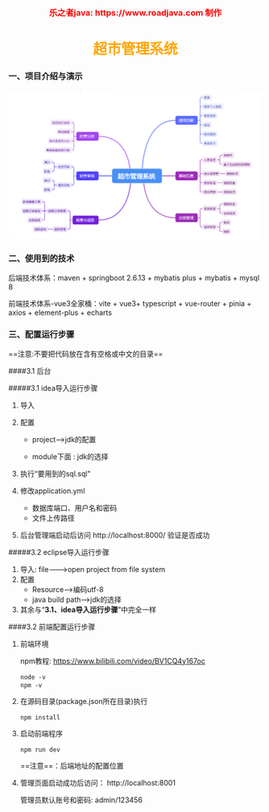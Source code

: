 <h3 style="color:red;text-align:center">乐之者java: https://www.roadjava.com 制作</h3>

<h1 style="color:orange;text-align:center">超市管理系统</h1>

### 一、项目介绍与演示

![image-20250422232422776](images/image-20250422232422776.png)

### 二、使用到的技术

后端技术体系：maven + springboot 2.6.13 + mybatis plus + mybatis  + mysql 8

前端技术体系-vue3全家桶：vite + vue3+ typescript + vue-router + pinia + axios + element-plus + echarts

### 三、配置运行步骤

==注意:不要把代码放在含有空格或中文的目录==

####3.1 后台

#####3.1 idea导入运行步骤

1. 导入
2. 配置

   * project-->jdk的配置

   * module下面 :  jdk的选择
3. 执行“要用到的sql.sql"
4. 修改application.yml

   * 数据库端口、用户名和密码
   * 文件上传路径
5. 后台管理端启动后访问   http://localhost:8000/  验证是否成功

#####3.2  eclipse导入运行步骤

1. 导入: file--->open project from file system
2. 配置
   * Resource-->编码utf-8
   * java build path-->jdk的选择
3. 其余与“**3.1、idea导入运行步骤**”中完全一样

####3.2 前端配置运行步骤

1. 前端环境

   npm教程: https://www.bilibili.com/video/BV1CQ4y167oc

   ```shell
   node -v
   npm -v 
   ```

2. 在源码目录(package.json所在目录)执行

   ```shell
   npm install
   ```

3. 启动前端程序

   ```shell
   npm run dev
   ```

   ==注意==：后端地址的配置位置

4. 管理页面启动成功后访问：  http://localhost:8001

   管理员默认账号和密码:   admin/123456
